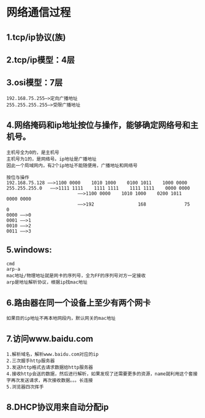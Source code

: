 # 网络通信过程

## 1.tcp/ip协议(族)

## 2.tcp/ip模型：4层

## 3.osi模型：7层

    192.168.75.255—>定向广播地址
    255.255.255.255—>受限广播地址
    
## 4.网络掩码和ip地址按位与操作，能够确定网络号和主机号。
    主机号全为0的，是主机号
    主机号为1的，是网络号。ip地址是广播地址
    因此一个局域网内，有2个ip地址不能随便用，广播地址和网络号

    按位与操作
    192.168.75.128 ——>1100 0000    1010 1000    0100 1011    1000 0000
    255.255.255.0   ——>1111 1111    1111 1111    1111 1111    0000 0000
                              ——>1100 0000    1010 1000    0200 1011    0000 0000
                              ——>192                168              75                 0
    0000 ——>0
    0001 ——>1
    0010 ——>2
    0011 ——>3

## 5.windows:
    cmd
    arp-a
    mac地址/物理地址就是网卡的序列号，全为FF的序列号对方一定接收
    arp是地址解析协议，根据ip找mac地址

## 6.路由器在同一个设备上至少有两个网卡
    如果目的ip地址不再本地网段内，默认网关的mac地址 

## 7.访问www.baidu.com
    1.解析域名，解析www.baidu.com对应的ip
    2.三次握手http服务器
    3.发送http格式去请求数据给http服务器
    4.接收http会送的数据，然后进行解析，如果发现了还需要更多的资源，name就利用这个套接字再次发送请求，再次接收数据。。。长连接
    5.浏览器四次挥手

## 8.DHCP协议用来自动分配ip

